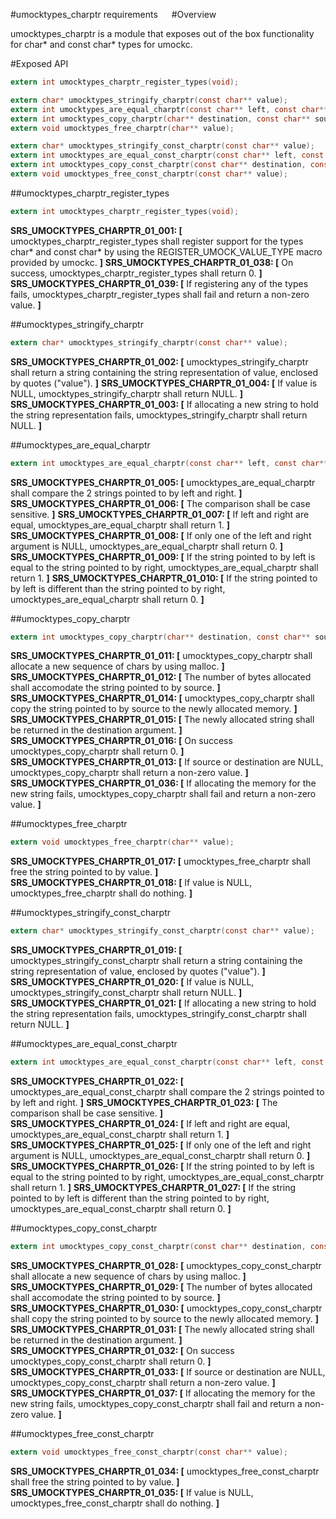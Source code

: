 #umocktypes_charptr requirements
 
#Overview

umocktypes_charptr is a module that exposes out of the box functionality for char\* and const char\* types for umockc.

#Exposed API

```c
extern int umocktypes_charptr_register_types(void);

extern char* umocktypes_stringify_charptr(const char** value);
extern int umocktypes_are_equal_charptr(const char** left, const char** right);
extern int umocktypes_copy_charptr(char** destination, const char** source);
extern void umocktypes_free_charptr(char** value);

extern char* umocktypes_stringify_const_charptr(const char** value);
extern int umocktypes_are_equal_const_charptr(const char** left, const char** right);
extern int umocktypes_copy_const_charptr(const char** destination, const char** source);
extern void umocktypes_free_const_charptr(const char** value);
```

##umocktypes_charptr_register_types

```c
extern int umocktypes_charptr_register_types(void);
```

**SRS_UMOCKTYPES_CHARPTR_01_001: [** umocktypes_charptr_register_types shall register support for the types char\* and const char\* by using the REGISTER_UMOCK_VALUE_TYPE macro provided by umockc. **]**
**SRS_UMOCKTYPES_CHARPTR_01_038: [** On success, umocktypes_charptr_register_types shall return 0. **]**
**SRS_UMOCKTYPES_CHARPTR_01_039: [** If registering any of the types fails, umocktypes_charptr_register_types shall fail and return a non-zero value. **]**

##umocktypes_stringify_charptr

```c
extern char* umocktypes_stringify_charptr(const char** value);
```

**SRS_UMOCKTYPES_CHARPTR_01_002: [** umocktypes_stringify_charptr shall return a string containing the string representation of value, enclosed by quotes (\"value\"). **]**
**SRS_UMOCKTYPES_CHARPTR_01_004: [** If value is NULL, umocktypes_stringify_charptr shall return NULL. **]**
**SRS_UMOCKTYPES_CHARPTR_01_003: [** If allocating a new string to hold the string representation fails, umocktypes_stringify_charptr shall return NULL. **]**

##umocktypes_are_equal_charptr

```c
extern int umocktypes_are_equal_charptr(const char** left, const char** right);
```

**SRS_UMOCKTYPES_CHARPTR_01_005: [** umocktypes_are_equal_charptr shall compare the 2 strings pointed to by left and right. **]**
**SRS_UMOCKTYPES_CHARPTR_01_006: [** The comparison shall be case sensitive. **]**
**SRS_UMOCKTYPES_CHARPTR_01_007: [** If left and right are equal, umocktypes_are_equal_charptr shall return 1. **]**
**SRS_UMOCKTYPES_CHARPTR_01_008: [** If only one of the left and right argument is NULL, umocktypes_are_equal_charptr shall return 0. **]**
**SRS_UMOCKTYPES_CHARPTR_01_009: [** If the string pointed to by left is equal to the string pointed to by right, umocktypes_are_equal_charptr shall return 1. **]**
**SRS_UMOCKTYPES_CHARPTR_01_010: [** If the string pointed to by left is different than the string pointed to by right, umocktypes_are_equal_charptr shall return 0. **]**

##umocktypes_copy_charptr

```c
extern int umocktypes_copy_charptr(char** destination, const char** source);
```

**SRS_UMOCKTYPES_CHARPTR_01_011: [** umocktypes_copy_charptr shall allocate a new sequence of chars by using malloc. **]**
**SRS_UMOCKTYPES_CHARPTR_01_012: [** The number of bytes allocated shall accomodate the string pointed to by source. **]**
**SRS_UMOCKTYPES_CHARPTR_01_014: [** umocktypes_copy_charptr shall copy the string pointed to by source to the newly allocated memory. **]**
**SRS_UMOCKTYPES_CHARPTR_01_015: [** The newly allocated string shall be returned in the destination argument. **]**
**SRS_UMOCKTYPES_CHARPTR_01_016: [** On success umocktypes_copy_charptr shall return 0. **]**
**SRS_UMOCKTYPES_CHARPTR_01_013: [** If source or destination are NULL, umocktypes_copy_charptr shall return a non-zero value. **]**
**SRS_UMOCKTYPES_CHARPTR_01_036: [** If allocating the memory for the new string fails, umocktypes_copy_charptr shall fail and return a non-zero value. **]**

##umocktypes_free_charptr

```c
extern void umocktypes_free_charptr(char** value);
```

**SRS_UMOCKTYPES_CHARPTR_01_017: [** umocktypes_free_charptr shall free the string pointed to by value. **]**
**SRS_UMOCKTYPES_CHARPTR_01_018: [** If value is NULL, umocktypes_free_charptr shall do nothing. **]**

##umocktypes_stringify_const_charptr

```c
extern char* umocktypes_stringify_const_charptr(const char** value);
```

**SRS_UMOCKTYPES_CHARPTR_01_019: [** umocktypes_stringify_const_charptr shall return a string containing the string representation of value, enclosed by quotes (\"value\"). **]**
**SRS_UMOCKTYPES_CHARPTR_01_020: [** If value is NULL, umocktypes_stringify_const_charptr shall return NULL. **]**
**SRS_UMOCKTYPES_CHARPTR_01_021: [** If allocating a new string to hold the string representation fails, umocktypes_stringify_const_charptr shall return NULL. **]**

##umocktypes_are_equal_const_charptr

```c
extern int umocktypes_are_equal_const_charptr(const char** left, const char** right);
```

**SRS_UMOCKTYPES_CHARPTR_01_022: [** umocktypes_are_equal_const_charptr shall compare the 2 strings pointed to by left and right. **]**
**SRS_UMOCKTYPES_CHARPTR_01_023: [** The comparison shall be case sensitive. **]**
**SRS_UMOCKTYPES_CHARPTR_01_024: [** If left and right are equal, umocktypes_are_equal_const_charptr shall return 1. **]**
**SRS_UMOCKTYPES_CHARPTR_01_025: [** If only one of the left and right argument is NULL, umocktypes_are_equal_const_charptr shall return 0. **]**
**SRS_UMOCKTYPES_CHARPTR_01_026: [** If the string pointed to by left is equal to the string pointed to by right, umocktypes_are_equal_const_charptr shall return 1. **]**
**SRS_UMOCKTYPES_CHARPTR_01_027: [** If the string pointed to by left is different than the string pointed to by right, umocktypes_are_equal_const_charptr shall return 0. **]**

##umocktypes_copy_const_charptr

```c
extern int umocktypes_copy_const_charptr(const char** destination, const char** source);
```

**SRS_UMOCKTYPES_CHARPTR_01_028: [** umocktypes_copy_const_charptr shall allocate a new sequence of chars by using malloc. **]**
**SRS_UMOCKTYPES_CHARPTR_01_029: [** The number of bytes allocated shall accomodate the string pointed to by source. **]**
**SRS_UMOCKTYPES_CHARPTR_01_030: [** umocktypes_copy_const_charptr shall copy the string pointed to by source to the newly allocated memory. **]**
**SRS_UMOCKTYPES_CHARPTR_01_031: [** The newly allocated string shall be returned in the destination argument. **]**
**SRS_UMOCKTYPES_CHARPTR_01_032: [** On success umocktypes_copy_const_charptr shall return 0. **]**
**SRS_UMOCKTYPES_CHARPTR_01_033: [** If source or destination are NULL, umocktypes_copy_const_charptr shall return a non-zero value. **]**
**SRS_UMOCKTYPES_CHARPTR_01_037: [** If allocating the memory for the new string fails, umocktypes_copy_const_charptr shall fail and return a non-zero value. **]**

##umocktypes_free_const_charptr

```c
extern void umocktypes_free_const_charptr(const char** value);
```

**SRS_UMOCKTYPES_CHARPTR_01_034: [** umocktypes_free_const_charptr shall free the string pointed to by value. **]**
**SRS_UMOCKTYPES_CHARPTR_01_035: [** If value is NULL, umocktypes_free_const_charptr shall do nothing. **]**
